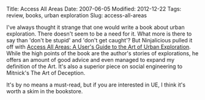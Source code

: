 Title: Access All Areas
Date: 2007-06-05
Modified: 2012-12-22
Tags: review, books, urban exploration
Slug: access-all-areas

I've always thought it strange that one would write a book about urban exploration. There doesn't seem to be a need for it. What more is there to say than 'don't be stupid' and 'don't get caught'? But Ninjalicious pulled it off with <a href="http://www.amazon.com/dp/0973778709/">Access All Areas: A User's Guide to the Art of Urban Exploration</a>. While the high points of the book are the author's stories of explorations, he offers an amount of good advice and even managed to expand my definition of the Art. It's also a superior piece on social engineering to Mitnick's The Art of Deception.

It's by no means a must-read, but if you are interested in UE, I think it's worth a skim in the bookstore.
